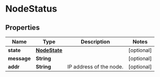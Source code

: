 
# NodeStatus

## Properties
Name | Type | Description | Notes
------------ | ------------- | ------------- | -------------
**state** | [**NodeState**](NodeState.md) |  |  [optional]
**message** | **String** |  |  [optional]
**addr** | **String** | IP address of the node. |  [optional]



